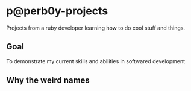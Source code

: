 # p@perb0y-projects #

Projects from a ruby developer learning how to do cool stuff and things.

## Goal ##

To demonstrate my current skills and abilities in softwared development

## Why the weird names ##

